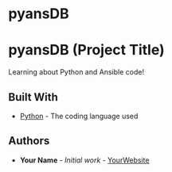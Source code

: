 # pyansDB

# pyansDB (Project Title)

Learning about Python and Ansible code!
        
## Built With

* [Python](https://www.python.org/) - The coding language used
        
## Authors

* **Your Name** - *Initial work* - [YourWebsite](https://example.com/)
